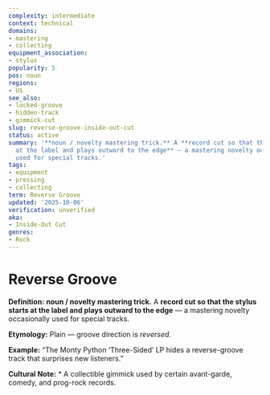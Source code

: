 ```yaml
---
complexity: intermediate
context: technical
domains:
- mastering
- collecting
equipment_association:
- stylus
popularity: 5
pos: noun
regions:
- US
see_also:
- locked-groove
- hidden-track
- gimmick-cut
slug: reverse-groove-inside-out-cut
status: active
summary: '**noun / novelty mastering trick.** A **record cut so that the stylus starts
  at the label and plays outward to the edge** — a mastering novelty occasionally
  used for special tracks.'
tags:
- equipment
- pressing
- collecting
term: Reverse Groove
updated: '2025-10-06'
verification: unverified
aka:
- Inside-Out Cut
genres:
- Rock
---
```


# Reverse Groove

**Definition:** **noun / novelty mastering trick.** A **record cut so that the stylus starts at the label and plays outward to the edge** — a mastering novelty occasionally used for special tracks.

**Etymology:** Plain — groove direction is *reversed*.

**Example:** “The Monty Python ‘Three-Sided’ LP hides a reverse-groove track that surprises new listeners.”

**Cultural Note:** * A collectible gimmick used by certain avant-garde, comedy, and prog-rock records.

